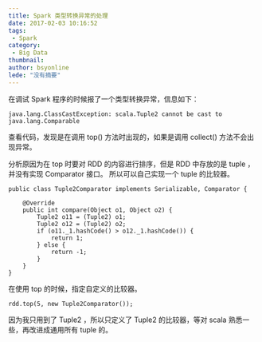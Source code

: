```yaml
---
title: Spark 类型转换异常的处理
date: 2017-02-03 10:16:52
tags:
 - Spark
category: 
 - Big Data
thumbnail: 
author: bsyonline
lede: "没有摘要"
---
```


在调试 Spark 程序的时候报了一个类型转换异常，信息如下：
```
java.lang.ClassCastException: scala.Tuple2 cannot be cast to java.lang.Comparable
```

<!-- more -->
查看代码，发现是在调用 top() 方法时出现的，如果是调用 collect() 方法不会出现异常。


分析原因为在 top 时要对 RDD 的内容进行排序，但是 RDD 中存放的是 tuple ，并没有实现 Comparator 接口。
所以可以自己实现一个 tuple 的比较器。
```
public class Tuple2Comparator implements Serializable, Comparator {

    @Override
    public int compare(Object o1, Object o2) {
        Tuple2 o11 = (Tuple2) o1;
        Tuple2 o12 = (Tuple2) o2;
        if (o11._1.hashCode() > o12._1.hashCode()) {
            return 1;
        } else {
            return -1;
        }
    }
}
```

在使用 top 的时候，指定自定义的比较器。
```
rdd.top(5, new Tuple2Comparator());
```

因为我只用到了 Tuple2 ，所以只定义了 Tuple2 的比较器，等对 scala 熟悉一些，再改进成通用所有 tuple 的。

